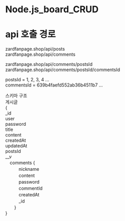 # Node.js_board_CRUD
# api 호출 경로
zardfanpage.shop/api/posts  
zardfanpage.shop/api/comments


zardfanpage.shop/api/comments/postsId  
zardfanpage.shop/api/comments/postsId/commentsId


postsId = 1, 2, 3, 4 ...  
commentsId = 639b4faefd552ab36b4511b7 ... 
 
 
 
 
 스키마 구조  
 게시글  
 {  
 _id  
 user  
 password  
 title  
 content  
 createdAt  
 updatedAt  
 postsId  
 __v  
　comments {  
 　　　nickname  
   　　　content  
　　　password  
　　　commentId  
　　　createdAt  
　　　_id  
  　　}  
 }  
